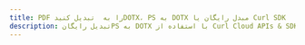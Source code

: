 ---title: PDF را به  تبدیل کنیدDOTX، PS به DOTX مبدل رایگان یا Curl SDKdescription: تبدیل رایگانPS به DOTX با استفاده از Curl Cloud APIs & SDK همچنین اسناد PDF را در Cloud ایجاد، ویرایش و رندر کنید.---